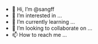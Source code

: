 - 👋 Hi, I’m @sangff
- 👀 I’m interested in ...
- 🌱 I’m currently learning ...
- 💞️ I’m looking to collaborate on ...
- 📫 How to reach me ...

<!---
sangff/sangff is a ✨ special ✨ repository because its `README.md` (this file) appears on your GitHub profile.
You can click the Preview link to take a look at your changes.
--->
